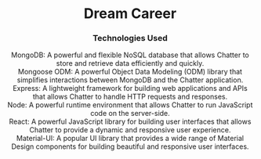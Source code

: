 <h1 align="center">Dream Career</h1>
<h3 align="center">Technologies Used</h3>
<div align="center">
MongoDB: A powerful and flexible NoSQL database that allows Chatter to store and retrieve data efficiently and quickly. <br/>
Mongoose ODM: A powerful Object Data Modeling (ODM) library that simplifies interactions between MongoDB and the Chatter application. <br/>
Express: A lightweight framework for building web applications and APIs that allows Chatter to handle HTTP requests and responses. <br/>
Node: A powerful runtime environment that allows Chatter to run JavaScript code on the server-side. <br/>
React: A powerful JavaScript library for building user interfaces that allows Chatter to provide a dynamic and responsive user experience. <br/>
Material-UI: A popular UI library that provides a wide range of Material Design components for building beautiful and responsive user interfaces. <br/>
</div>
